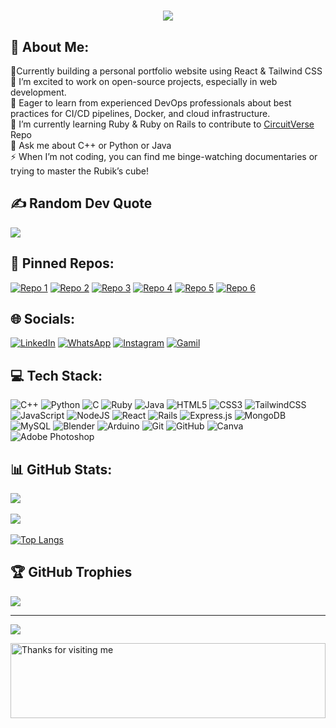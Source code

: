 <h1 align="center">
    <img src="https://readme-typing-svg.herokuapp.com?font=Fira+Code&weight=100&size=50&pause=1000&color=A7F72B&center=true&vCenter=true&width=1000&height=100&lines=Hello+World!!+%F0%9F%91%8B;I+am+Radhesh+Pai+%F0%9F%94%A5+!!!"/>
</h1>

## 💫 About Me:
🔭Currently building a personal portfolio website using React & Tailwind CSS<br>👯 I’m excited to work on open-source projects, especially in web development.<br>🤝 Eager to learn from experienced DevOps professionals about best practices for CI/CD pipelines, Docker, and cloud infrastructure. <br>🌱 I’m currently learning Ruby & Ruby on Rails to contribute to [CircuitVerse](https://github.com/CircuitVerse/CircuitVerse) Repo<br>💬 Ask me about C++ or Python or Java<br>⚡ When I’m not coding, you can find me binge-watching documentaries or trying to master the Rubik’s cube!<br><be>

## ✍️ Random Dev Quote
![](https://quotes-github-readme.vercel.app/api?type=horizontal&theme=dracula)

## 📌 Pinned Repos:
[![Repo 1](https://github-readme-stats.vercel.app/api/pin/?username=radheshpai87&repo=Kalvium-Code-Vault&theme=dracula)](https://github.com/radheshpai87/Kalvium-Code-Vault) [![Repo 2](https://github-readme-stats.vercel.app/api/pin/?username=radheshpai87&repo=radheshpai87.github.io&theme=dracula)](https://github.com/radheshpai87/radheshpai87.github.io) [![Repo 3](https://github-readme-stats.vercel.app/api/pin/?username=radheshpai87&repo=simon-says-game&theme=dracula)](https://github.com/radheshpai87/simon-says-game) [![Repo 4](https://github-readme-stats.vercel.app/api/pin/?username=radheshpai87&repo=dog-cat-api-project&theme=dracula)](https://github.com/radheshpai87/dog-cat-api-project) [![Repo 5](https://github-readme-stats.vercel.app/api/pin/?username=radheshpai87&repo=YSCAM-Fonten&theme=dracula)](https://github.com/radheshpai87/YSCAM-Fontend) [![Repo 6](https://github-readme-stats.vercel.app/api/pin/?username=radheshpai87&repo=YSCA&theme=dracula)](https://github.com/radheshpai87/YSCAM)

## 🌐 Socials:
[![LinkedIn](https://img.shields.io/badge/linkedin-%230077B5.svg?style=for-the-badge&logo=linkedin&logoColor=white)](https://www.linkedin.com/in/radheshpai/) [![WhatsApp](https://img.shields.io/badge/WhatsApp-25D366?style=for-the-badge&logo=whatsapp&logoColor=white)](https://wa.me/+918951349166) [![Instagram](https://img.shields.io/badge/Instagram-E4405F?style=for-the-badge&logo=instagram&logoColor=white)](https://instagram.com/languid2318) [![Gamil](https://img.shields.io/badge/Gmail-D14836?style=for-the-badge&logo=gmail&logoColor=white)](mailto:radheshpai802@gmail.com)

## 💻 Tech Stack:
![C++](https://img.shields.io/badge/c++-%2300599C.svg?style=for-the-badge&logo=c%2B%2B&logoColor=white) ![Python](https://img.shields.io/badge/python-3670A0?style=for-the-badge&logo=python&logoColor=ffdd54) ![C](https://img.shields.io/badge/c-%2300599C.svg?style=for-the-badge&logo=c&logoColor=white) ![Ruby](https://img.shields.io/badge/Ruby-CC342D?style=for-the-badge&logo=ruby&logoColor=white) ![Java](https://img.shields.io/badge/java-%23ED8B00.svg?style=for-the-badge&logo=openjdk&logoColor=white) ![HTML5](https://img.shields.io/badge/html5-%23E34F26.svg?style=for-the-badge&logo=html5&logoColor=white) ![CSS3](https://img.shields.io/badge/css3-%231572B6.svg?style=for-the-badge&logo=css3&logoColor=white) ![TailwindCSS](https://img.shields.io/badge/tailwindcss-%2338B2AC.svg?style=for-the-badge&logo=tailwind-css&logoColor=white) ![JavaScript](https://img.shields.io/badge/javascript-%23323330.svg?style=for-the-badge&logo=javascript&logoColor=%23F7DF1E) ![NodeJS](https://img.shields.io/badge/node.js-6DA55F?style=for-the-badge&logo=node.js&logoColor=white) ![React](https://img.shields.io/badge/react-%2320232a.svg?style=for-the-badge&logo=react&logoColor=%2361DAFB) ![Rails](https://img.shields.io/badge/rails-%23CC0000.svg?style=for-the-badge&logo=ruby-on-rails&logoColor=white) ![Express.js](https://img.shields.io/badge/express.js-%23404d59.svg?style=for-the-badge&logo=express&logoColor=%2361DAFB) ![MongoDB](https://img.shields.io/badge/MongoDB-%234ea94b.svg?style=for-the-badge&logo=mongodb&logoColor=white) ![MySQL](https://img.shields.io/badge/mysql-4479A1.svg?style=for-the-badge&logo=mysql&logoColor=white) ![Blender](https://img.shields.io/badge/blender-%23F5792A.svg?style=for-the-badge&logo=blender&logoColor=white) ![Arduino](https://img.shields.io/badge/-Arduino-00979D?style=for-the-badge&logo=Arduino&logoColor=white) ![Git](https://img.shields.io/badge/git-%23F05033.svg?style=for-the-badge&logo=git&logoColor=white) ![GitHub](https://img.shields.io/badge/github-%23121011.svg?style=for-the-badge&logo=github&logoColor=white) ![Canva](https://img.shields.io/badge/Canva-%2300C4CC.svg?style=for-the-badge&logo=Canva&logoColor=white) ![Adobe Photoshop](https://img.shields.io/badge/adobe%20photoshop-%2331A8FF.svg?style=for-the-badge&logo=adobe%20photoshop&logoColor=white)

## 📊 GitHub Stats:
![](https://github-readme-stats.vercel.app/api?username=radheshpai87&theme=dracula&hide_border=false&include_all_commits=true&count_private=true)
<br><br>
![](https://github-readme-streak-stats.herokuapp.com/?user=radheshpai87&theme=dracula&hide_border=false)
<br><br>
[![Top Langs](https://github-readme-stats.vercel.app/api/top-langs/?username=radheshpai87&theme=dracula&layout=donut)](https://github.com/anuraghazra/github-readme-stats)

## 🏆 GitHub Trophies
![](https://github-profile-trophy.vercel.app/?username=radheshpai87&theme=dracula&no-frame=false&no-bg=false&margin-w=4)

---
[![](https://visitcount.itsvg.in/api?id=radheshpai87&icon=5&color=6)](https://visitcount.itsvg.in)

<img height="120" alt="Thanks for visiting me" width="100%" src="https://raw.githubusercontent.com/BrunnerLivio/brunnerlivio/master/images/marquee.svg" />
<br />
